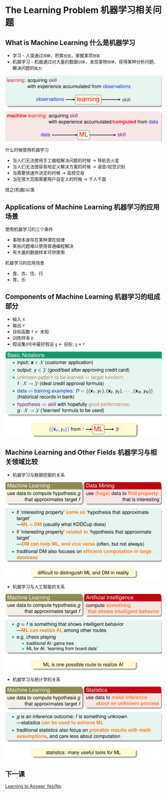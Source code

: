 # The Learning Problem 机器学习相关问题
## What is Machine Learning 什么是机器学习

- 学习 - 人类通过`观察`，积累`经验`，掌握某项`技能`
- 机器学习 - 机器通过对大量的数据`训练`，发现事物`规律`，获得某种分析问题、解决问题的`能力`

![机器学习](/images/jqxl.png)

什么时候使用机器学习
- 当人们无法使用手工编程解决问题的时候 -> 导航去火星
- 当人们无法很容易地定义解决方案的时候 -> 语音/视觉识别
- 当需要快速作决定的时候 -> 高频交易
- 当在很大范围需要用户自定义的时候 -> 千人千面

授之(机器)以渔

## Applications of Machine Learning 机器学习的应用场景

使用机器学习的三个条件
- 事物本身存在某种潜在规律
- 某些问题难以使用普通编程解决
- 有大量的数据样本可供使用

机器学习的应用场景
- 食、衣、住、行
- 育、乐

## Components of Machine Learning 机器学习的组成部分

- 输入 `X`
- 输出 `Y`
- 目标函数 `f` <- 未知
- 训练样本 `D`
- 假设集(H)中最好假设 `g` <- 目标: `g` ≈ `f`

![机器学习组成部分](/images/mlzc.png)

## Machine Learning and Other Fields 机器学习与相关领域比较

- 机器学习与数据挖掘的关系

![数据挖掘](/images/mldm.png)

- 机器学习与人工智能的关系

![人工智能](/images/mlai.png)

- 机器学习与统计学的关系

![统计学](/images/mlst.png)

## 下一课

[Learning to Answer Yes/No](/note/MLF/mlf02.md)
